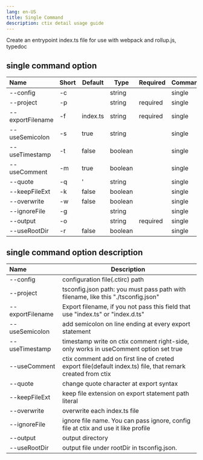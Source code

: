 ```yaml
---
lang: en-US
title: Single Command
description: ctix detail usage guide
---
```


Create an entrypoint index.ts file for use with webpack and rollup.js, typedoc

## single command option

| Name             | Short | Default  | Type    | Required | Command |
| :--------------- | ----- | -------- | ------- | -------- | ------- |
| --config         | -c    |          | string  |          | single  |
| --project        | -p    |          | string  | required | single  |
| --exportFilename | -f    | index.ts | string  | required | single  |
| --useSemicolon   | -s    | true     | string  |          | single  |
| --useTimestamp   | -t    | false    | boolean |          | single  |
| --useComment     | -m    | true     | boolean |          | single  |
| --quote          | -q    | '        | string  |          | single  |
| --keepFileExt    | -k    | false    | boolean |          | single  |
| --overwrite      | -w    | false    | boolean |          | single  |
| --ignoreFile     | -g    |          | string  |          | single  |
| --output         | -o    |          | string  | required | single  |
| --useRootDir     | -r    | false    | boolean |          | single  |

## single command option description

| Name             | Description                                                                                                |
| :--------------- | ---------------------------------------------------------------------------------------------------------- |
| --config         | configuration file(.ctirc) path                                                                            |
| --project        | tsconfig.json path: you must pass path with filename, like this "./tsconfig.json"                          |
| --exportFilename | Export filename, if you not pass this field that use "index.ts" or "index.d.ts"                            |
| --useSemicolon   | add semicolon on line ending at every export statement                                                     |
| --useTimestamp   | timestamp write on ctix comment right-side, only works in useComment option set true                       |
| --useComment     | ctix comment add on first line of creted export file(default index.ts) file, that remark created from ctix |
| --quote          | change quote character at export syntax                                                                    |
| --keepFileExt    | keep file extension on export statement path literal                                                       |
| --overwrite      | overwrite each index.ts file                                                                               |
| --ignoreFile     | ignore file name. You can pass ignore, config file at ctix and use it like profile                         |
| --output         | output directory                                                                                           |
| --useRootDir     | output file under rootDir in tsconfig.json.                                                                |
